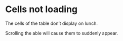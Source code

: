 # Cells not loading

The cells of the table don’t display on lunch. 

Scrolling the able will cause them to suddenly appear.